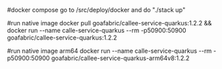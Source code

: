 #docker compose
go to /src/deploy/docker and do "./stack up"

#run native image
docker pull goafabric/callee-service-quarkus:1.2.2 && docker run --name calle-service-quarkus --rm -p50900:50900 goafabric/callee-service-quarkus:1.2.2

#run native image arm64
docker run --name calle-service-quarkus --rm -p50900:50900 goafabric/callee-service-quarkus-arm64v8:1.2.2

